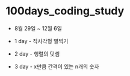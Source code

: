 # 100days_coding_study
- 8월 29일 ~ 12월 6일

- 1 day - 직사각형 별찍기
- 2 day - 행렬의 덧셈
- 3 day - x만큼 간격이 있는 n개의 숫자